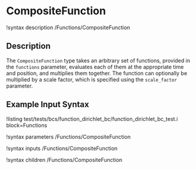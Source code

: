 # CompositeFunction
!syntax description /Functions/CompositeFunction

## Description

The `CompositeFunction` type takes an arbitrary set of functions, provided in
the `functions` parameter, evaluates each of them at the appropriate time
and position, and multiplies them together.  The function can optionally be
multiplied by a scale factor, which is specified using the `scale_factor`
parameter.

## Example Input Syntax

!listing test/tests/bcs/function_dirichlet_bc/function_dirichlet_bc_test.i block=Functions

!syntax parameters /Functions/CompositeFunction

!syntax inputs /Functions/CompositeFunction

!syntax children /Functions/CompositeFunction
